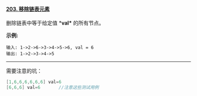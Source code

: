 #### [203. 移除链表元素](https://leetcode-cn.com/problems/remove-linked-list-elements/)

删除链表中等于给定值 ***val\*** 的所有节点。

**示例:**

```
输入: 1->2->6->3->4->5->6, val = 6
输出: 1->2->3->4->5
```

---

需要注意的坑：

```go
[1,6,6,6,6,6,6] val=6
[6,6,6] val=6       //注意这些测试用例
```

